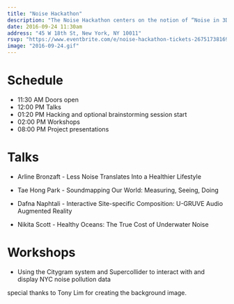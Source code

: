```yaml
---
title: "Noise Hackathon"
description: "The Noise Hackathon centers on the notion of “Noise in 3D: Data-Driven, Art-Driven & Community-Driven” while embracing both the vastness and idiosyncrasies of the world of noise. Talks, panels, and workshops will provide gateways into the complexities of noise including urban noise pollution and noise music to jump-start a full day of noise hacking. Please join us in making some noise."
date: 2016-09-24 11:30am
address: "45 W 18th St, New York, NY 10011"
rsvp: "https://www.eventbrite.com/e/noise-hackathon-tickets-26751738169"
image: "2016-09-24.gif"
---
```


# Schedule

- 11:30 AM Doors open
- 12:00 PM Talks
- 01:20 PM Hacking and optional brainstorming session start
- 02:00 PM Workshops
- 08:00 PM Project presentations

# Talks

- Arline Bronzaft -
  Less Noise Translates Into a Healthier Lifestyle

- Tae Hong Park -
  Soundmapping Our World: Measuring, Seeing, Doing

- Dafna Naphtali -
  Interactive Site-specific Composition: U-GRUVE Audio Augmented Reality

- Nikita Scott -
  Healthy Oceans: The True Cost of Underwater Noise

# Workshops

- Using the Citygram system and Supercollider to interact with and display NYC noise pollution data
  
special thanks to Tony Lim for creating the background image. 